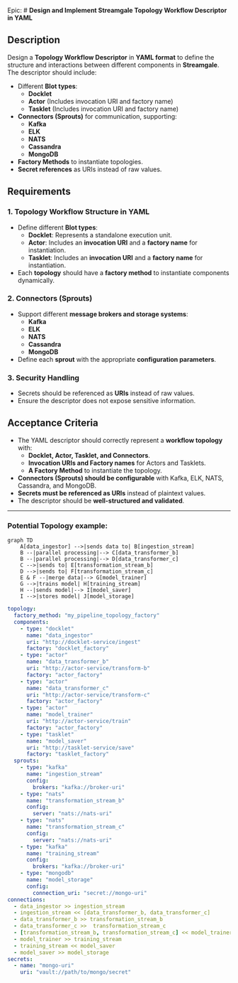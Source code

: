 Epic: # **Design and Implement Streamgale Topology  Workflow Descriptor in YAML**

## **Description**

Design a **Topology Workflow Descriptor** in **YAML format** to define the structure and interactions between different components in **Streamgale**. The descriptor should include:

- Different **Blot types**:
  - **Docklet**
  - **Actor** (Includes invocation URI and factory name)
  - **Tasklet** (Includes invocation URI and factory name)
- **Connectors (Sprouts)** for communication, supporting:
  - **Kafka**
  - **ELK**
  - **NATS**
  - **Cassandra**
  - **MongoDB**
- **Factory Methods** to instantiate topologies.
- **Secret references** as URIs instead of raw values.

## **Requirements**

### **1. Topology Workflow Structure in YAML**
- Define different **Blot types**:
  - **Docklet**: Represents a standalone execution unit.
  - **Actor**: Includes an **invocation URI** and a **factory name** for instantiation.
  - **Tasklet**: Includes an **invocation URI** and a **factory name** for instantiation.
- Each **topology** should have a **factory method** to instantiate components dynamically.

### **2. Connectors (Sprouts)**
- Support different **message brokers and storage systems**:
  - **Kafka**
  - **ELK**
  - **NATS**
  - **Cassandra**
  - **MongoDB**
- Define each **sprout** with the appropriate **configuration parameters**.

### **3. Security Handling**
- Secrets should be referenced as **URIs** instead of raw values.
- Ensure the descriptor does not expose sensitive information.

## **Acceptance Criteria**
- The YAML descriptor should correctly represent a **workflow topology** with:
  - **Docklet, Actor, Tasklet, and Connectors**.
  - **Invocation URIs and Factory names** for Actors and Tasklets.
  - **A Factory Method** to instantiate the topology.
- **Connectors (Sprouts) should be configurable** with Kafka, ELK, NATS, Cassandra, and MongoDB.
- **Secrets must be referenced as URIs** instead of plaintext values.
- The descriptor should be **well-structured and validated**.

---
### **Potential Topology example**:
```mermaid
graph TD
    A[data_ingestor] -->|sends data to| B[ingestion_stream]
    B --|parallel processing|--> C[data_transformer_b]
    B --|parallel processing|--> D[data_transformer_c]
    C -->|sends to| E[transformation_stream_b]
    D -->|sends to| F[transformation_stream_c]
    E & F --|merge data|--> G[model_trainer]
    G -->|trains model| H[training_stream]
    H --|sends model|--> I[model_saver]
    I -->|stores model| J[model_storage]
```
```yaml
topology:
  factory_method: "my_pipeline_topology_factory"
  components:
    - type: "docklet"
      name: "data_ingestor"
      uri: "http://docklet-service/ingest"
      factory: "docklet_factory"
    - type: "actor"
      name: "data_transformer_b"
      uri: "http://actor-service/transform-b"
      factory: "actor_factory"
    - type: "actor"
      name: "data_transformer_c"
      uri: "http://actor-service/transform-c"
      factory: "actor_factory"
    - type: "actor"
      name: "model_trainer"
      uri: "http://actor-service/train"
      factory: "actor_factory"
    - type: "tasklet"
      name: "model_saver"
      uri: "http://tasklet-service/save"
      factory: "tasklet_factory"
  sprouts:
    - type: "kafka"
      name: "ingestion_stream"
      config:
        brokers: "kafka://broker-uri"
    - type: "nats"
      name: "transformation_stream_b"
      config:
        server: "nats://nats-uri"
    - type: "nats"
      name: "transformation_stream_c"
      config:
        server: "nats://nats-uri"
    - type: "kafka"
      name: "training_stream"
      config:
        brokers: "kafka://broker-uri"
    - type: "mongodb"
      name: "model_storage"
      config:
        connection_uri: "secret://mongo-uri"
connections:
  - data_ingestor >> ingestion_stream
  - ingestion_stream << [data_transformer_b, data_transformer_c]
  - data_transformer_b >> transformation_stream_b
  - data_transformer_c >>  transformation_stream_c
  - [transformation_stream_b, transformation_stream_c] << model_trainer
  - model_trainer >> training_stream
  - training_stream << model_saver
  - model_saver >> model_storage
secrets:
  - name: "mongo-uri"
    uri: "vault://path/to/mongo/secret"
```

